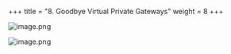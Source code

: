 +++
title = "8. Goodbye Virtual Private Gateways"
weight = 8
+++


![image.png](/images/008-viii-clean-it-up/40-996128-image.png)


![image.png](/images/008-viii-clean-it-up/40-211636-image.png)


